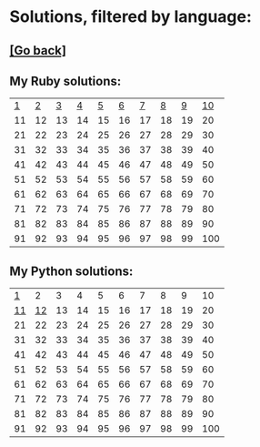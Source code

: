 # Solutions, filtered by language:

## [[Go back]](README.md)

## My Ruby solutions:
|                              |                              |                              |                              |                              |                              |                              |                              |                              |                                |
| ---------------------------- | ---------------------------- | ---------------------------- | ---------------------------- | ---------------------------- | ---------------------------- | ---------------------------- | ---------------------------- | ---------------------------- | ------------------------------ |
| [1](solutions/001/solve1.rb) | [2](solutions/002/solve2.rb) | [3](solutions/003/solve3.rb) | [4](solutions/004/solve4.rb) | [5](solutions/005/solve5.rb) | [6](solutions/006/solve6.rb) | [7](solutions/007/solve7.rb) | [8](solutions/008/solve8.rb) | [9](solutions/009/solve9.rb) | [10](solutions/010/solve10.rb) |
| 11                           | 12                           | 13                           | 14                           | 15                           | 16                           | 17                           | 18                           | 19                           | 20                             |
| 21                           | 22                           | 23                           | 24                           | 25                           | 26                           | 27                           | 28                           | 29                           | 30                             |
| 31                           | 32                           | 33                           | 34                           | 35                           | 36                           | 37                           | 38                           | 39                           | 40                             |
| 41                           | 42                           | 43                           | 44                           | 45                           | 46                           | 47                           | 48                           | 49                           | 50                             |
| 51                           | 52                           | 53                           | 54                           | 55                           | 56                           | 57                           | 58                           | 59                           | 60                             |
| 61                           | 62                           | 63                           | 64                           | 65                           | 66                           | 67                           | 68                           | 69                           | 70                             |
| 71                           | 72                           | 73                           | 74                           | 75                           | 76                           | 77                           | 78                           | 79                           | 80                             |
| 81                           | 82                           | 83                           | 84                           | 85                           | 86                           | 87                           | 88                           | 89                           | 90                             |
| 91                           | 92                           | 93                           | 94                           | 95                           | 96                           | 97                           | 98                           | 99                           | 100                            |


## My Python solutions:
|                                |                                |    |    |    |    |    |    |    |     |
| ------------------------------ | ------------------------------ | -- | -- | -- | -- | -- | -- | -- | --- |
| [1](solutions/001/solve1.py)   | 2                              | 3  | 4  | 5  | 6  | 7  | 8  | 9  | 10  |
| [11](solutions/011/solve11.py) | [12](solutions/012/solve12.py) | 13 | 14 | 15 | 16 | 17 | 18 | 19 | 20  |
| 21                             | 22                             | 23 | 24 | 25 | 26 | 27 | 28 | 29 | 30  |
| 31                             | 32                             | 33 | 34 | 35 | 36 | 37 | 38 | 39 | 40  |
| 41                             | 42                             | 43 | 44 | 45 | 46 | 47 | 48 | 49 | 50  |
| 51                             | 52                             | 53 | 54 | 55 | 56 | 57 | 58 | 59 | 60  |
| 61                             | 62                             | 63 | 64 | 65 | 66 | 67 | 68 | 69 | 70  |
| 71                             | 72                             | 73 | 74 | 75 | 76 | 77 | 78 | 79 | 80  |
| 81                             | 82                             | 83 | 84 | 85 | 86 | 87 | 88 | 89 | 90  |
| 91                             | 92                             | 93 | 94 | 95 | 96 | 97 | 98 | 99 | 100 |

